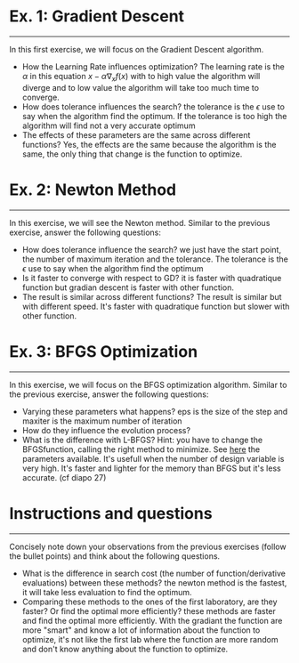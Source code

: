 # Ex. 1: Gradient Descent

---

In this first exercise, we will focus on the Gradient Descent algorithm.

- How the Learning Rate influences optimization?
  The learning rate is the $\alpha$ in this equation $x - \alpha \nabla_x f(x)$ with to high value the algorithm will diverge and to low value the algorithm will take too much time to converge.
- How does tolerance influences the search?
  the tolerance is the $\epsilon$ use to say when the algorithm find the optimum. If the tolerance is too high the algorithm will find not a very accurate optimum
- The effects of these parameters are the same across different functions?
  Yes, the effects are the same because the algorithm is the same, the only thing that change is the function to optimize.

# Ex. 2: Newton Method

---

In this exercise, we will see the Newton method.
Similar to the previous exercise, answer the following questions:

- How does tolerance influence the search?
  we just have the start point, the number of maximum iteration and the tolerance. The tolerance is the $\epsilon$ use to say when the algorithm find the optimum
- Is it faster to converge with respect to GD?
  it is faster with quadratique function but gradian descent is faster with other function.
- The result is similar across different functions?
  The result is similar but with different speed. It's faster with quadratique function but slower with other function.

# Ex. 3: BFGS Optimization

---

In this exercise, we will focus on the BFGS optimization algorithm.
Similar to the previous exercise, answer the following questions:

- Varying these parameters what happens?
  eps is the size of the step and maxiter is the maximum number of iteration
- How do they influence the evolution process?
- What is the difference with L-BFGS? Hint: you have to change the BFGSfunction, calling the right method to minimize. See [here](https://docs.scipy.org/doc/scipy/reference/optimize.minimize-lbfgsb.html#optimize-minimize-lbfgsb) the parameters available.
  It's usefull when the number of design variable is very high. It's faster and lighter for the memory than BFGS but it's less accurate.
  (cf diapo 27)

# Instructions and questions

---

Concisely note down your observations from the previous exercises (follow the bullet points) and
think about the following questions.

- What is the difference in search cost (the number of function/derivative evaluations) between these methods?
  the newton method is the fastest, it will take less evaluation to find the optimum.
- Comparing these methods to the ones of the first laboratory, are they faster? Or find the optimal more efficiently?
  these methods are faster and find the optimal more efficiently. With the gradiant the function are more "smart" and know a lot of information about the function to optimize, it's not like the first lab where the function are more random and don't know anything about the function to optimize.
